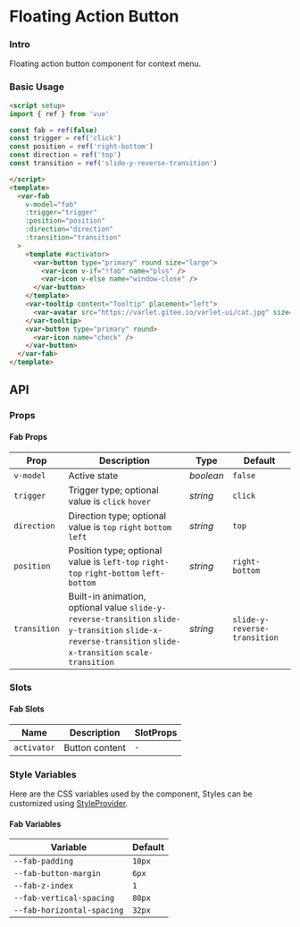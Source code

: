 # Floating Action Button

### Intro

Floating action button component for context menu.

### Basic Usage

```html
<script setup>
import { ref } from 'vue'

const fab = ref(false)
const trigger = ref('click')
const position = ref('right-bottom')
const direction = ref('top')
const transition = ref('slide-y-reverse-transition')

</script>
<template>
  <var-fab
    v-model="fab"
    :trigger="trigger"
    :position="position"
    :direction="direction"
    :transition="transition"
  >
    <template #activator>
      <var-button type="primary" round size="large">
        <var-icon v-if="!fab" name="plus" />
        <var-icon v-else name="window-close" />
      </var-button>
    </template>
    <var-tooltip content="Tooltip" placement="left">
      <var-avatar src="https://varlet.gitee.io/varlet-ui/cat.jpg" size="mini" />
    </var-tooltip>
    <var-button type="primary" round>
      <var-icon name="check" />
    </var-button>
  </var-fab>
</template>
```

## API

### Props

#### Fab Props

| Prop              | Description                                                               | Type     | Default        |
|------------------|-----------------------------------------------------------------   |----------|----------------|
| `v-model`        | Active state                                                       | _boolean_ | `false`        |
| `trigger`        | Trigger type; optional value is `click` `hover`                    | _string_ | `click`         |
| `direction`      | Direction type; optional value is `top` `right` `bottom` `left`    | _string_ | `top`           |
| `position`       | Position type; optional value is `left-top` `right-top` `right-bottom` `left-bottom` | _string_ | `right-bottom` |
| `transition`     | Built-in animation, optional value `slide-y-reverse-transition` `slide-y-transition` `slide-x-reverse-transition` `slide-x-transition` `scale-transition`                    | _string_ | `slide-y-reverse-transition`    |

### Slots

#### Fab Slots

| Name | Description | SlotProps |
| --- | --- | --- |
| `activator` | Button content | `-` |


### Style Variables
Here are the CSS variables used by the component, Styles can be customized using [StyleProvider](#/en-US/style-provider).

#### Fab Variables

| Variable | Default |
| --- | --- |
| `--fab-padding` | `10px` |
| `--fab-button-margin` | `6px`|
| `--fab-z-index` |  `1`|
| `--fab-vertical-spacing` | `80px`|
| `--fab-horizontal-spacing` | `32px`|